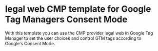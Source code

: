 # legal web CMP template for Google Tag Managers Consent Mode
With this template you can use the CMP provider legal web in Google Tag Manager to set the user choices and control GTM tags according to Google's Consent Mode.
